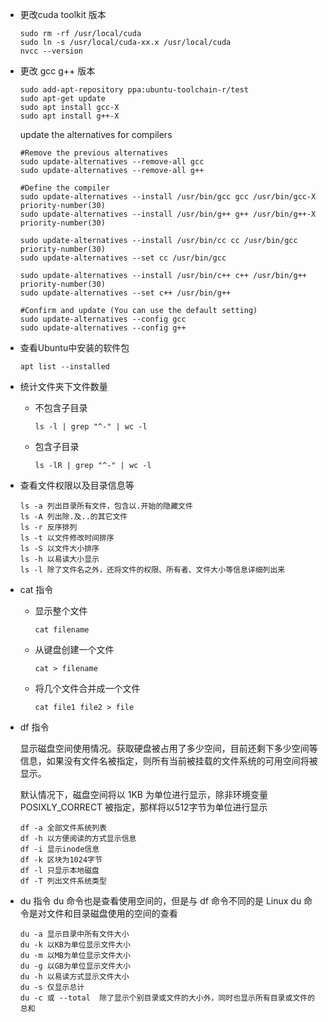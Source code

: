 - 更改cuda toolkit 版本

    ```
    sudo rm -rf /usr/local/cuda
    sudo ln -s /usr/local/cuda-xx.x /usr/local/cuda
    nvcc --version
    ```

- 更改 gcc g++ 版本

  ```
  sudo add-apt-repository ppa:ubuntu-toolchain-r/test
  sudo apt-get update
  sudo apt install gcc-X
  sudo apt install g++-X
  ```

  update the alternatives for compilers

  ```
  #Remove the previous alternatives
  sudo update-alternatives --remove-all gcc
  sudo update-alternatives --remove-all g++

  #Define the compiler
  sudo update-alternatives --install /usr/bin/gcc gcc /usr/bin/gcc-X priority-number(30)
  sudo update-alternatives --install /usr/bin/g++ g++ /usr/bin/g++-X priority-number(30)

  sudo update-alternatives --install /usr/bin/cc cc /usr/bin/gcc priority-number(30)
  sudo update-alternatives --set cc /usr/bin/gcc

  sudo update-alternatives --install /usr/bin/c++ c++ /usr/bin/g++ priority-number(30)
  sudo update-alternatives --set c++ /usr/bin/g++

  #Confirm and update (You can use the default setting)
  sudo update-alternatives --config gcc
  sudo update-alternatives --config g++
  ```

- 查看Ubuntu中安装的软件包
  ```
  apt list --installed
  ```


- 统计文件夹下文件数量
  - 不包含子目录

    ```
    ls -l | grep "^-" | wc -l
    ```

  - 包含子目录

    ```
    ls -lR | grep "^-" | wc -l
    ```

- 查看文件权限以及目录信息等

    ```
    ls -a 列出目录所有文件，包含以.开始的隐藏文件
    ls -A 列出除.及..的其它文件
    ls -r 反序排列
    ls -t 以文件修改时间排序
    ls -S 以文件大小排序
    ls -h 以易读大小显示
    ls -l 除了文件名之外，还将文件的权限、所有者、文件大小等信息详细列出来
    ```

- cat 指令
  - 显示整个文件

    ```
    cat filename
    ```

  - 从键盘创建一个文件

    ```
    cat > filename
    ```

  - 将几个文件合并成一个文件

    ```
    cat file1 file2 > file
    ```

- df 指令
  
    显示磁盘空间使用情况。获取硬盘被占用了多少空间，目前还剩下多少空间等信息，如果没有文件名被指定，则所有当前被挂载的文件系统的可用空间将被显示。

    默认情况下，磁盘空间将以 1KB 为单位进行显示，除非环境变量 POSIXLY_CORRECT 被指定，那样将以512字节为单位进行显示

    ```
    df -a 全部文件系统列表
    df -h 以方便阅读的方式显示信息
    df -i 显示inode信息
    df -k 区块为1024字节
    df -l 只显示本地磁盘
    df -T 列出文件系统类型
    ```

- du 指令
    du 命令也是查看使用空间的，但是与 df 命令不同的是 Linux du 命令是对文件和目录磁盘使用的空间的查看

    ```
    du -a 显示目录中所有文件大小
    du -k 以KB为单位显示文件大小
    du -m 以MB为单位显示文件大小
    du -g 以GB为单位显示文件大小
    du -h 以易读方式显示文件大小
    du -s 仅显示总计
    du -c 或 --total  除了显示个别目录或文件的大小外，同时也显示所有目录或文件的总和
    ```
